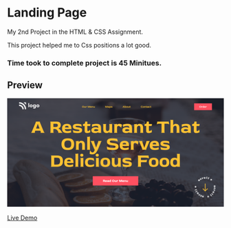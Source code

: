 # Landing Page

My 2nd Project in the HTML & CSS Assignment.

This project helped me to Css positions a lot good.

### Time took to complete project is 45 Minitues.


## Preview

![Project 1](./p2.png)

[Live Demo](https://street-stylelp.netlify.app/)